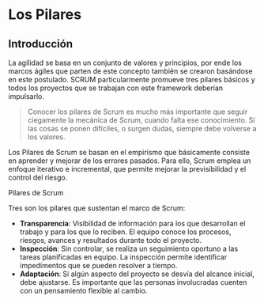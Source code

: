 # Los Pilares

## Introducción

La agilidad se basa en un conjunto de valores y principios, por ende los marcos ágiles que parten de este concepto también se crearon basándose en este postulado. SCRUM particularmente promueve tres pilares básicos y todos los proyectos que se trabajan con este framework deberían impulsarlo.

>Conocer los pilares de Scrum es mucho más importante que seguir ciegamente la mecánica de Scrum, cuando falta ese conocimiento. Sí las cosas se ponen difíciles, o surgen dudas,  siempre debe volverse a los valores.

Los Pilares de Scrum se basan en el empirismo que básicamente consiste en aprender y mejorar de los errores pasados. Para ello, Scrum emplea un enfoque iterativo e incremental, que permite mejorar la previsibilidad y el control del riesgo.

Pilares de Scrum

Tres son los pilares que sustentan el marco de Scrum:

- **Transparencia**: Visibilidad de información para los que desarrollan el trabajo y para los que lo reciben. El equipo conoce los procesos, riesgos, avances y resultados durante todo el proyecto.
- **Inspección**: Sin controlar, se realiza un seguimiento oportuno a las tareas planificadas en equipo. La inspección permite identificar impedimentos que se pueden resolver a tiempo.
- **Adaptación**: Si algún aspecto del proyecto se desvía del alcance inicial, debe ajustarse. Es importante que las personas involucradas cuenten con un pensamiento flexible al cambio.



